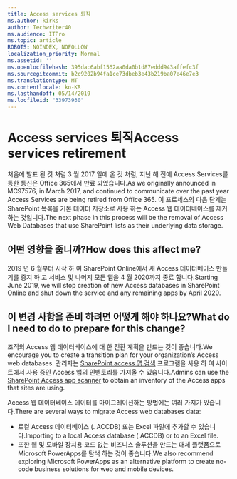 ```yaml
---
title: Access services 퇴직
ms.author: kirks
author: Techwriter40
ms.audience: ITPro
ms.topic: article
ROBOTS: NOINDEX, NOFOLLOW
localization_priority: Normal
ms.assetid: ''
ms.openlocfilehash: 395dac6abf1562aa0da0b1d87eddd943affefc3f
ms.sourcegitcommit: b2c9202b94fa1ce73dbeb3e43b219ba07e46e7e3
ms.translationtype: MT
ms.contentlocale: ko-KR
ms.lasthandoff: 05/14/2019
ms.locfileid: "33973930"
---
```

# <a name="access-services-retirement"></a><span data-ttu-id="49aeb-102">Access services 퇴직</span><span class="sxs-lookup"><span data-stu-id="49aeb-102">Access services retirement</span></span>

<span data-ttu-id="49aeb-103">처음에 발표 된 것 처럼 3 월 2017 일에 온 것 처럼, 지난 해 전에 Access Services를 통한 통신은 Office 365에서 만료 되었습니다.</span><span class="sxs-lookup"><span data-stu-id="49aeb-103">As we originally announced in MC97576, in March 2017, and continued to communicate over the past year Access Services are being retired from Office 365.</span></span> <span data-ttu-id="49aeb-104">이 프로세스의 다음 단계는 SharePoint 목록을 기본 데이터 저장소로 사용 하는 Access 웹 데이터베이스를 제거 하는 것입니다.</span><span class="sxs-lookup"><span data-stu-id="49aeb-104">The next phase in this process will be the removal of Access Web Databases that use SharePoint lists as their underlying data storage.</span></span>

## <a name="how-does-this-affect-me"></a><span data-ttu-id="49aeb-105">어떤 영향을 줍니까?</span><span class="sxs-lookup"><span data-stu-id="49aeb-105">How does this affect me?</span></span>

<span data-ttu-id="49aeb-106">2019 년 6 월부터 시작 하 여 SharePoint Online에서 새 Access 데이터베이스 만들기를 중지 하 고 서비스 및 나머지 모든 앱을 4 월 2020까지 종료 합니다.</span><span class="sxs-lookup"><span data-stu-id="49aeb-106">Starting June 2019, we will stop creation of new Access databases in SharePoint Online and shut down the service and any remaining apps by April 2020.</span></span>

## <a name="what-do-i-need-to-do-to-prepare-for-this-change"></a><span data-ttu-id="49aeb-107">이 변경 사항을 준비 하려면 어떻게 해야 하나요?</span><span class="sxs-lookup"><span data-stu-id="49aeb-107">What do I need to do to prepare for this change?</span></span>

<span data-ttu-id="49aeb-108">조직의 Access 웹 데이터베이스에 대 한 전환 계획을 만드는 것이 좋습니다.</span><span class="sxs-lookup"><span data-stu-id="49aeb-108">We encourage you to create a transition plan for your organization’s Access web databases.</span></span> <span data-ttu-id="49aeb-109">관리자는 [SharePoint access 앱 검색](https://nam06.safelinks.protection.outlook.com/?url=https%3A%2F%2Fgithub.com%2FSharePoint%2FPnP-Tools%2Ftree%2Fmaster%2FSolutions%2FSharePoint.AccessApp.Scanner&data=02%7C01%7Csalarson%40microsoft.com%7C0f8afc9cd02f45ac32d708d6d26c5b40%7C72f988bf86f141af91ab2d7cd011db47%7C1%7C0%7C636927760189423652&sdata=xH%2FPQdPyyGEUBiXfMwUAhBE4UmsuBa4JhFDZUbjUkZU%3D&reserved=0) 프로그램을 사용 하 여 사이트에서 사용 중인 Access 앱의 인벤토리를 가져올 수 있습니다.</span><span class="sxs-lookup"><span data-stu-id="49aeb-109">Admins can use the [SharePoint Access app scanner](https://nam06.safelinks.protection.outlook.com/?url=https%3A%2F%2Fgithub.com%2FSharePoint%2FPnP-Tools%2Ftree%2Fmaster%2FSolutions%2FSharePoint.AccessApp.Scanner&data=02%7C01%7Csalarson%40microsoft.com%7C0f8afc9cd02f45ac32d708d6d26c5b40%7C72f988bf86f141af91ab2d7cd011db47%7C1%7C0%7C636927760189423652&sdata=xH%2FPQdPyyGEUBiXfMwUAhBE4UmsuBa4JhFDZUbjUkZU%3D&reserved=0) to obtain an inventory of the Access apps that sites are using.</span></span> 

<span data-ttu-id="49aeb-110">Access 웹 데이터베이스 데이터를 마이그레이션하는 방법에는 여러 가지가 있습니다.</span><span class="sxs-lookup"><span data-stu-id="49aeb-110">There are several ways to migrate Access web databases data:</span></span>

- <span data-ttu-id="49aeb-111">로컬 Access 데이터베이스 (. ACCDB) 또는 Excel 파일에 추가할 수 있습니다.</span><span class="sxs-lookup"><span data-stu-id="49aeb-111">Importing to a local Access database (.ACCDB) or to an Excel file.</span></span>
- <span data-ttu-id="49aeb-112">또한 웹 및 모바일 장치용 코드 없는 비즈니스 솔루션을 만드는 대체 플랫폼으로 Microsoft PowerApps를 탐색 하는 것이 좋습니다.</span><span class="sxs-lookup"><span data-stu-id="49aeb-112">We also recommend exploring Microsoft PowerApps as an alternative platform to create no-code business solutions for web and mobile devices.</span></span>